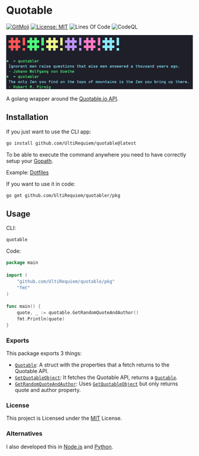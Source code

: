 # Quotable

[![GitMoji](https://img.shields.io/badge/Gitmoji-%F0%9F%8E%A8%20-FFDD67.svg)](https://gitmoji.dev)
[![License: MIT](https://img.shields.io/badge/License-MIT-blue.svg)](https://opensource.org/licenses/MIT)
![Lines Of Code](https://img.shields.io/tokei/lines/github.com/UltiRequiem/quotable?color=blue&label=Total%20Lines)
![CodeQL](https://github.com/UltiRequiem/quotable/workflows/CodeQL/badge.svg)

![Screenshot](./.github/assets/screenshot.png)

A golang wrapper around the [Quotable.io API](https://api.quotable.io/random).

## Installation

If you just want to use the CLI app:

```bash
go install github.com/UltiRequiem/quotable@latest
```

To be able to execute the command anywhere you need to have correctly setup your [Gopath](https://golang.org/doc/gopath_code).

Example: [Dotfiles](https://github.com/UltiRequiem/dotfiles/blob/53fece48cc95521e67a7a9277d6146aa14fe32f3/.zshrc#L32)

If you want to use it in code:

```bash
go get github.com/UltiRequiem/quotabler/pkg
```

## Usage

CLI:

```bash
quotable
```

Code:

```go
package main

import (
	"github.com/UltiRequiem/quotable/pkg"
	"fmt"
)

func main() {
	quote, _ := quotable.GetRandomQuoteAndAuthor()
	fmt.Println(quote)
}
```

### Exports

This package exports 3 things:

- [`Quotable`](https://github.com/UltiRequiem/quotable/blob/main/pkg/root.go#L7): A struct with the properties that a fetch returns to the Quotable API.
- [`GetQuotableObject`](https://github.com/UltiRequiem/quotable/blob/main/pkg/root.go#L18): It fetches the Quotable API, returns a [`Quotable`](https://github.com/UltiRequiem/quotable/blob/main/pkg/root.go#L7).
- [`GetRandomQuoteAndAuthor`](https://github.com/UltiRequiem/quotable/blob/main/pkg/root.go#L27): Uses [`GetQuotableObject`](https://github.com/UltiRequiem/quotable/blob/main/pkg/root.go#L18) but only returns quote and author property.

### License

This project is Licensed under the [MIT](./LICENSE.md) License.

### Alternatives

I also developed this in [Node.js](https://github.com/UltiRequiem/ranmess) and [Python](https://github.com/UltiRequiem/quoteran).
